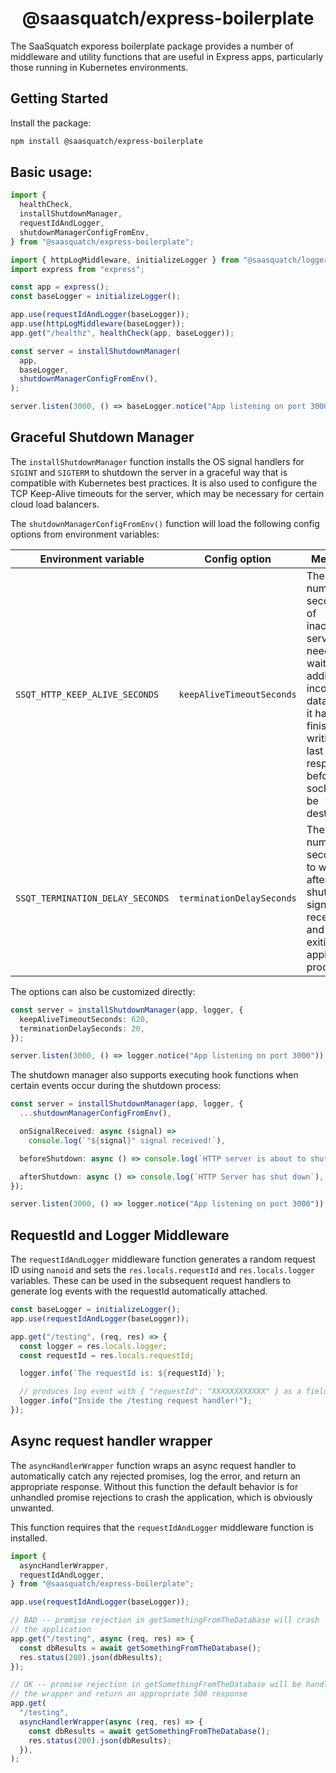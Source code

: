<h1 align="center">@saasquatch/express-boilerplate</h1>

The SaaSquatch exporess boilerplate package provides a number of middleware and utility
functions that are useful in Express apps, particularly those running in Kubernetes
environments.

## Getting Started

Install the package:

```bash
npm install @saasquatch/express-boilerplate
```

## Basic usage:

```typescript
import {
  healthCheck,
  installShutdownManager,
  requestIdAndLogger,
  shutdownManagerConfigFromEnv,
} from "@saasquatch/express-boilerplate";

import { httpLogMiddleware, initializeLogger } from "@saasquatch/logger";
import express from "express";

const app = express();
const baseLogger = initializeLogger();

app.use(requestIdAndLogger(baseLogger));
app.use(httpLogMiddleware(baseLogger));
app.get("/healthz", healthCheck(app, baseLogger));

const server = installShutdownManager(
  app,
  baseLogger,
  shutdownManagerConfigFromEnv(),
);

server.listen(3000, () => baseLogger.notice("App listening on port 3000"));
```

## Graceful Shutdown Manager

The `installShutdownManager` function installs the OS signal handlers for `SIGINT` and
`SIGTERM` to shutdown the server in a graceful way that is compatible with Kubernetes
best practices. It is also used to configure the TCP Keep-Alive timeouts for the server,
which may be necessary for certain cloud load balancers.

The `shutdownManagerConfigFromEnv()` function will load the following config options from
environment variables:

| Environment variable             | Config option             | Meaning                                                                                                                                                                      |
| -------------------------------- | ------------------------- | ---------------------------------------------------------------------------------------------------------------------------------------------------------------------------- |
| `SSQT_HTTP_KEEP_ALIVE_SECONDS`   | `keepAliveTimeoutSeconds` | The number of seconds of inactivity a server needs to wait for additional incoming data, after it has finished writing the last response, before a socket will be destroyed. |
| `SSQT_TERMINATION_DELAY_SECONDS` | `terminationDelaySeconds` | The number of seconds to wait after the shutdown signal is received and before exiting the application process.                                                              |

The options can also be customized directly:

```typescript
const server = installShutdownManager(app, logger, {
  keepAliveTimeoutSeconds: 620,
  terminationDelaySeconds: 20,
});

server.listen(3000, () => logger.notice("App listening on port 3000"));
```

The shutdown manager also supports executing hook functions when certain events occur
during the shutdown process:

```typescript
const server = installShutdownManager(app, logger, {
  ...shutdownManagerConfigFromEnv(),

  onSignalReceived: async (signal) =>
    console.log(`"${signal}" signal received!`),

  beforeShutdown: async () => console.log(`HTTP server is about to shut down`),

  afterShutdown: async () => console.log(`HTTP Server has shut down`),
});

server.listen(3000, () => logger.notice("App listening on port 3000"));
```

## RequestId and Logger Middleware

The `requestIdAndLogger` middleware function generates a random request ID using `nanoid`
and sets the `res.locals.requestId` and `res.locals.logger` variables. These can be used
in the subsequent request handlers to generate log events with the requestId
automatically attached.

```typescript
const baseLogger = initializeLogger();
app.use(requestIdAndLogger(baseLogger));

app.get("/testing", (req, res) => {
  const logger = res.locals.logger;
  const requestId = res.locals.requestId;

  logger.info(`The requestId is: ${requestId}`);

  // produces log event with { "requestId": "XXXXXXXXXXXX" } as a field
  logger.info("Inside the /testing request handler!");
});
```

## Async request handler wrapper

The `asyncHandlerWrapper` function wraps an async request handler to automatically catch
any rejected promises, log the error, and return an appropriate response. Without this
function the default behavior is for unhandled promise rejections to crash the
application, which is obviously unwanted.

This function requires that the `requestIdAndLogger` middleware function is installed.

```typescript
import {
  asyncHandlerWrapper,
  requestIdAndLogger,
} from "@saasquatch/express-boilerplate";

app.use(requestIdAndLogger(baseLogger));

// BAD -- promise rejection in getSomethingFromTheDatabase will crash
// the application
app.get("/testing", async (req, res) => {
  const dbResults = await getSomethingFromTheDatabase();
  res.status(200).json(dbResults);
});

// OK -- promise rejection in getSomethingFromTheDatabase will be handled by
// the wrapper and return an appropriate 500 response
app.get(
  "/testing",
  asyncHandlerWrapper(async (req, res) => {
    const dbResults = await getSomethingFromTheDatabase();
    res.status(200).json(dbResults);
  }),
);
```
